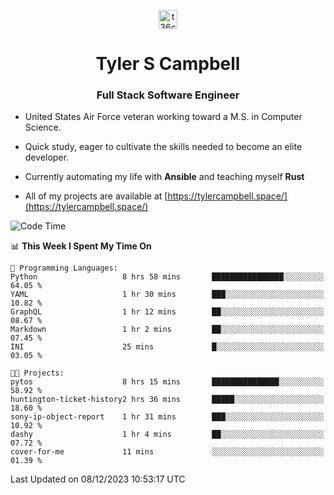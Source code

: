 <p align="center">
<a href="https://www.linkedin.com/in/t36campbell" target="blank"><img align="center" src="https://ik.imagekit.io/t36campbell/Portfolio/linkedin.png.original_m8bbGgPh6.png" alt="t36campbell" height="30" width="30" /></a>
</p>
<h1 align="center">Tyler S Campbell</h1>
<h3 align="center">Full Stack Software Engineer</h3>

* United States Air Force veteran working toward a M.S. in Computer Science.

* Quick study, eager to cultivate the skills needed to become an elite developer.

* Currently automating my life with **Ansible** and teaching myself **Rust**

* All of my projects are available at [https://tylercampbell.space/](https://tylercampbell.space/)

<!--START_SECTION:waka-->
![Code Time](http://img.shields.io/badge/Code%20Time-3%2C023%20hrs%2014%20mins-blue)

📊 **This Week I Spent My Time On** 

```text
💬 Programming Languages: 
Python                   8 hrs 58 mins       ████████████████░░░░░░░░░   64.05 % 
YAML                     1 hr 30 mins        ███░░░░░░░░░░░░░░░░░░░░░░   10.82 % 
GraphQL                  1 hr 12 mins        ██░░░░░░░░░░░░░░░░░░░░░░░   08.67 % 
Markdown                 1 hr 2 mins         ██░░░░░░░░░░░░░░░░░░░░░░░   07.45 % 
INI                      25 mins             █░░░░░░░░░░░░░░░░░░░░░░░░   03.05 % 

🐱‍💻 Projects: 
pytos                    8 hrs 15 mins       ███████████████░░░░░░░░░░   58.92 % 
huntington-ticket-history2 hrs 36 mins       █████░░░░░░░░░░░░░░░░░░░░   18.60 % 
sony-ip-object-report    1 hr 31 mins        ███░░░░░░░░░░░░░░░░░░░░░░   10.92 % 
dashy                    1 hr 4 mins         ██░░░░░░░░░░░░░░░░░░░░░░░   07.72 % 
cover-for-me             11 mins             ░░░░░░░░░░░░░░░░░░░░░░░░░   01.39 % 
```


 Last Updated on 08/12/2023 10:53:17 UTC
<!--END_SECTION:waka-->
